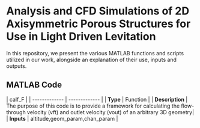 # Analysis and CFD Simulations of 2D Axisymmetric Porous Structures for Use in Light Driven Levitation

In this repository, we present the various MATLAB functions and scripts utilized in our work, alongside an explanation of their use, inputs and outputs.

## MATLAB Code

| calf_F |
| ------------- | ------------- |
| **Type**  | Function  |
| **Description**  | The purpose of this code is to provide a framework for calculating the flow-through velocity (vft) and outlet velocity (vout) of an arbitrary 3D geometry|
| **Inputs**  | altitude,geom_param,chan_param |





